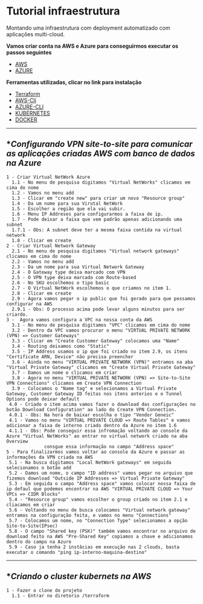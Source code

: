# Tutorial infraestrutura

Montando uma infraestrutura com deployment automatizado com aplicações multi-cloud.

**Vamos criar conta na AWS e Azure para conseguirmos executar os passos seguintes**
  * [AWS](https://aws.amazon.com/premiumsupport/knowledge-center/create-and-activate-aws-account/)
  * [AZURE](https://azure.microsoft.com/en-us/free/search/?&ef_id=Cj0KCQjw6ar4BRDnARIsAITGzlBZcWUpKQEvvPfJj7WTrwAq9z2m7yYttgZYmOOqKsT-SlC7HBxmibcaAnmQEALw_wcB:G:s&OCID=AID2100014_SEM_Cj0KCQjw6ar4BRDnARIsAITGzlBZcWUpKQEvvPfJj7WTrwAq9z2m7yYttgZYmOOqKsT-SlC7HBxmibcaAnmQEALw_wcB:G:s&dclid=CjgKEAjw6ar4BRDimfbH0p7znRYSJABLJXnin26MZ93jiWKaMa3wUerzn6ovuHkb0njVmse9a15ViPD_BwE)
  
**Ferramentas utilizadas, clicar no link para instalação**
  * [Terraform](https://www.terraform.io/downloads.html)
  * [AWS-Cli](https://docs.aws.amazon.com/pt_br/cli/latest/userguide/install-cliv2.html)
  * [AZURE-CLI](https://docs.microsoft.com/pt-br/cli/azure/install-azure-cli?view=azure-cli-latest)
  * [KUBERNETES](https://kubernetes.io/docs/tasks/tools/install-kubectl/)
  * [DOCKER](https://docs.docker.com/get-docker/)
***

## **Configurando VPN site-to-site para comunicar as aplicações criadas AWS com banco de dados na Azure*

```
1 - Criar Virtual NetWork Azure
  1.1 - No menu de pesquisa digitamos "Virtual NetWorks" clicamos em cima do nome
  1.2 - Vamos no menu add
  1.3 - Clicar em "create new" para criar um novo "Resource group"
  1.4 - Da um nome para sua Virutal NetWork
  1.5 - Escolher a região que ela vai subir.
  1.6 - Menu IP Addreses para configurarmos a faixa de ip.
  1.7 - Pode deixar a faixa que vem padrão apenas adicionando uma subnet
  1.7.1 - Obs: A subnet deve ter a mesma faixa contida na virtual network
  1.8 - Clicar em create
2 - Criar Virtual Network Gateway
  2.1 - No menu de pesquisa digitamos "Virtual network gateways" clicamos em cima do nome
  2.2 - Vamos no menu add
  2.3 - Da um nome para sua Virtual Network Gateway
  2.4 - O Gateway type deixa marcado com VPN
  2.5 - O VPN type deixa marcado com Route-based
  2.6 - No SKU escolhemos o tipo basic
  2.7 - O Virtual NetWork escolhemos o que criamos no item 1.
  2.8 - Clicar em create
  2.9 - Agora vamos pegar o ip public que foi gerado para que possamos configurar na AWS
  2.9.1 - Obs: O processo acima pode levar alguns minutos para ser criardo.
3 -  Agora vamos configura a VPC na nossa conta da AWS
  3.1 - No menu de pesquisa digitamos "VPC" clicamos em cima do nome
  3.2 - Dentro da VPC vamos procurar o menu "VIRTUAL PRIVATE NETWORK (VPN) => Customer Gateways"
  3.3 - Clicar em "Create Customer Gateway" colocamos uma "Name"
  3.4 - Routing deixamos como "Static"
  3.5 - IP Address usamos o ip que foi criado no item 2.9, os itens "Certificate ARN, Device" não precisa preencher
  3.6 - Ainda no menu "VIRTUAL PRIVATE NETWORK (VPN)" entramos na aba "Virtual Private Gateway" clicamos em "Create Virtual Private Gateway"
  3.7 - Damos um nome e clicamos em criar
  3.8 - Agora no menu "VIRTUAL PRIVATE NETWORK (VPN) => Site-to-Site VPN Connections" clicamos em Create VPN Connection
  3.9 - Colocamos o "Name tag" e selecionamos a Virtual Private Gateway, Customer Gateway ID feitas nos itens anterios e o Tunnel Options pode deixar default
 4.0 - Criado o item acima vamos fazer o download das configurações no botão Download Configuration" ao lado do Create VPN Connection.
 4.0.1 - Obs: Na hora de baixar escolha o tipo "Vendor Geneic"
 4.1 - Vamos no menu "VIRTUAL PRIVATE CLOUD => Route Tables" e vamos adicionar a faixa de interno criado dentro da Azure no item 1.6
 4.1.1 - Obs: Pode conseguir essa infromação voltando ao console da Azure "Virtual NetWorks" ao entrar no virtual network criado na aba Overview 
              consgue essa informação no campo "Address space"
5 - Para finalizarmos vamos voltar ao console da Azure e passar as informações da VPN criada na AWS
 5.1 - Na busca digitamos "Local NetWork gateways" em seguida selecionamos o botão add
 5.2 - Damos um nome, o campo "ID address" vamos pegar no arquivo que fizemos download "Outside IP Addresses => Virtual Private Gateway"
 5.3 - Em seguida o campo "Address space" vamos colocar nossa faixa de ip defaul que podemos encontrar na AWS "VIRTUAL PRIVATE CLOUD => Your VPCs => CIDR Blocks"
 5.4 - "Resource group" vamos escolher o group criado no item 2.1 e cliacamos em criar
 5.6 - Voltando no menu de busca colocamos "Virtual network gateway" entramos na configuração feita, e vamos no menu "Connections"
 5.7 - Colocamos um nome, no "Connection Type" selecionamos a opção Site-to-Site(IPsec)
 5.8 - O campo "Shared key (PSK)" também vamos encontrar no arquivo de download feito na AWS "Pre-Shared Key" copiamos a chave e adicionamos dentro do campo na Azure
 5.9 - Caso ja tenha 2 instâcias em execução nas 2 clouds, basta executar o comando "ping ip-interno-maquina-destino"
```
***

## **Criando o cluster kubernets na AWS*

```
1 - Fazer o clone do projeto
  1.1 - Entrar no diretorio /terraform
  
  
```


